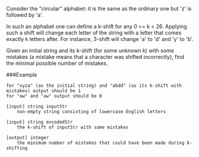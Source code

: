 Consider the "circular" alphabet: it is the same as the ordinary one but 'z' is followed by 'a'.

In such an alphabet one can define a k-shift for any 0 <= k < 26. Applying such a shift will change each letter of the string with a letter that comes exactly k letters after. For instance, 3-shift will change 'a' to 'd' and 'y' to 'b'.

Given an initial string and its k-shift (for some unknown k) with some mistakes (a mistake means that a character was shifted incorrectly), find the minimal possible number of mistakes.

###Example

    for "xyza" (as the initial string) and "abdd" (as its k-shift with mistakes) output should be 1
    for "aw" and "aw" output should be 0

    [input] string inputStr
        non-empty string consisting of lowercase English letters

    [input] string encodedStr
        the k-shift of inputStr with some mistakes

    [output] integer
        the minimum number of mistakes that could have been made during k-shifting
